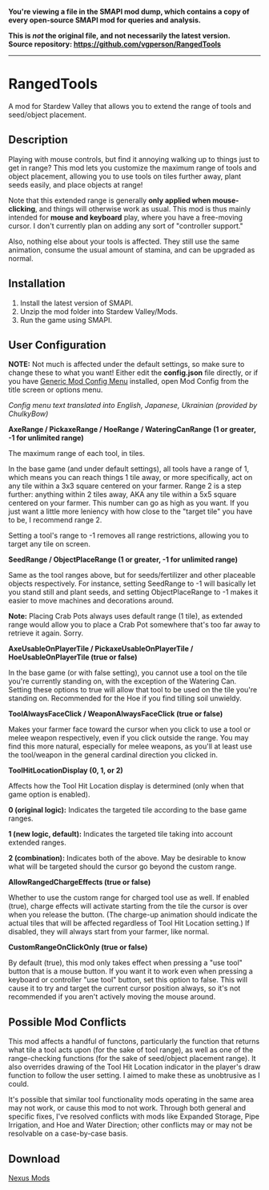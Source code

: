 **You're viewing a file in the SMAPI mod dump, which contains a copy of every open-source SMAPI mod
for queries and analysis.**

**This is _not_ the original file, and not necessarily the latest version.**  
**Source repository: https://github.com/vgperson/RangedTools**

----

# RangedTools
A mod for Stardew Valley that allows you to extend the range of tools and seed/object placement.

## Description

Playing with mouse controls, but find it annoying walking up to things just to get in range? This mod lets you customize the maximum range of tools and object placement, allowing you to use tools on tiles further away, plant seeds easily, and place objects at range!

Note that this extended range is generally **only applied when mouse-clicking**, and things will otherwise work as usual. This mod is thus mainly intended for **mouse and keyboard** play, where you have a free-moving cursor. I don't currently plan on adding any sort of "controller support."

Also, nothing else about your tools is affected. They still use the same animation, consume the usual amount of stamina, and can be upgraded as normal.

## Installation

1. Install the latest version of SMAPI.
2. Unzip the mod folder into Stardew Valley/Mods.
3. Run the game using SMAPI.

## User Configuration

**NOTE:** Not much is affected under the default settings, so make sure to change these to what you want! Either edit the **config.json** file directly, or if you have [Generic Mod Config Menu](https://www.nexusmods.com/stardewvalley/mods/5098) installed, open Mod Config from the title screen or options menu.

*Config menu text translated into English, Japanese, Ukrainian (provided by ChulkyBow)*

**AxeRange / PickaxeRange / HoeRange / WateringCanRange (1 or greater, -1 for unlimited range)**

The maximum range of each tool, in tiles.

In the base game (and under default settings), all tools have a range of 1, which means you can reach things 1 tile away, or more specifically, act on any tile within a 3x3 square centered on your farmer. Range 2 is a step further: anything within 2 tiles away, AKA any tile within a 5x5 square centered on your farmer. This number can go as high as you want. If you just want a little more leniency with how close to the "target tile" you have to be, I recommend range 2.

Setting a tool's range to -1 removes all range restrictions, allowing you to target any tile on screen.

**SeedRange / ObjectPlaceRange (1 or greater, -1 for unlimited range)**

Same as the tool ranges above, but for seeds/fertilizer and other placeable objects respectively. For instance, setting SeedRange to -1 will basically let you stand still and plant seeds, and setting ObjectPlaceRange to -1 makes it easier to move machines and decorations around.

**Note:** Placing Crab Pots always uses default range (1 tile), as extended range would allow you to place a Crab Pot somewhere that's too far away to retrieve it again. Sorry.

**AxeUsableOnPlayerTile / PickaxeUsableOnPlayerTile / HoeUsableOnPlayerTile (true or false)**

In the base game (or with false setting), you cannot use a tool on the tile you're currently standing on, with the exception of the Watering Can. Setting these options to true will allow that tool to be used on the tile you're standing on. Recommended for the Hoe if you find tilling soil unwieldy.

**ToolAlwaysFaceClick / WeaponAlwaysFaceClick (true or false)**

Makes your farmer face toward the cursor when you click to use a tool or melee weapon respectively, even if you click outside the range. You may find this more natural, especially for melee weapons, as you'll at least use the tool/weapon in the general cardinal direction you clicked in.

**ToolHitLocationDisplay (0, 1, or 2)**

Affects how the Tool Hit Location display is determined (only when that game option is enabled).

**0 (original logic):** Indicates the targeted tile according to the base game ranges.

**1 (new logic, default):** Indicates the targeted tile taking into account extended ranges.

**2 (combination):** Indicates both of the above. May be desirable to know what will be targeted should the cursor go beyond the custom range.

**AllowRangedChargeEffects (true or false)**

Whether to use the custom range for charged tool use as well. If enabled (true), charge effects will activate starting from the tile the cursor is over when you release the button. (The charge-up animation should indicate the actual tiles that will be affected regardless of Tool Hit Location setting.) If disabled, they will always start from your farmer, like normal.

**CustomRangeOnClickOnly (true or false)**

By default (true), this mod only takes effect when pressing a "use tool" button that is a mouse button. If you want it to work even when pressing a keyboard or controller "use tool" button, set this option to false. This will cause it to try and target the current cursor position always, so it's not recommended if you aren't actively moving the mouse around.

## Possible Mod Conflicts

This mod affects a handful of functons, particularly the function that returns what tile a tool acts upon (for the sake of tool range), as well as one of the range-checking functions (for the sake of seed/object placement range). It also overrides drawing of the Tool Hit Location indicator in the player's draw function to follow the user setting. I aimed to make these as unobtrusive as I could.

It's possible that similar tool functionality mods operating in the same area may not work, or cause this mod to not work. Through both general and specific fixes, I've resolved conflicts with mods like Expanded Storage, Pipe Irrigation, and Hoe and Water Direction; other conflicts may or may not be resolvable on a case-by-case basis.

## Download

[Nexus Mods](https://www.nexusmods.com/stardewvalley/mods/6935)
